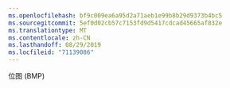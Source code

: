 ```yaml
---
ms.openlocfilehash: bf9c009ea6a95d2a71aeb1e99b8b29d9373b4bc5
ms.sourcegitcommit: 5ef0d02cb57c7153fd9d5417cdcad45665af832e
ms.translationtype: MT
ms.contentlocale: zh-CN
ms.lasthandoff: 08/29/2019
ms.locfileid: "71139086"
---
```

位图 (BMP)